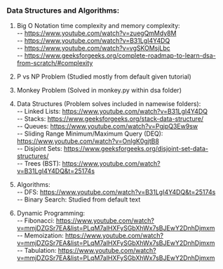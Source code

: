  
### Data Structures and Algorithms:


1) Big O Notation time complexity and memory complexity: \
-- https://www.youtube.com/watch?v=zuegQmMdy8M \
-- https://www.youtube.com/watch?v=B31LgI4Y4DQ \
-- https://www.youtube.com/watch?v=vgSKOMsjLbc \
-- https://www.geeksforgeeks.org/complete-roadmap-to-learn-dsa-from-scratch/#complexity 

2) P vs NP Problem (Studied mostly from default given tutorial) 
3) Monkey Problem (Solved in monkey.py within dsa folder) 
4) Data Structures (Problem solves included in namewise folders): \
                  -- Linked Lists:                              https://www.youtube.com/watch?v=B31LgI4Y4DQ \
                  -- Stacks:                                    https://www.geeksforgeeks.org/stack-data-structure/ \
                  -- Queues:                                    https://www.youtube.com/watch?v=PgjpQ3Ew9sw \
                  -- Sliding Range Minimum/Maximum Query (DEQ): https://www.youtube.com/watch?v=OnlgK0gjtB8 \
                  -- Disjoint Sets:                             https://www.geeksforgeeks.org/disjoint-set-data-structures/ \
                  -- Trees (BST):                               https://www.youtube.com/watch?v=B31LgI4Y4DQ&t=25174s          
5) Algorithms: \
                  -- DFS:                                       https://www.youtube.com/watch?v=B31LgI4Y4DQ&t=25174s \
                  -- Binary Search:                             Studied from default text 
6) Dynamic Programming: \
                  -- Fibonacci:                                 https://www.youtube.com/watch?v=mmjDZGSr7EA&list=PLqM7alHXFySGbXhWx7sBJEwY2DnhDjmxm \
                  -- Memoization:                               https://www.youtube.com/watch?v=mmjDZGSr7EA&list=PLqM7alHXFySGbXhWx7sBJEwY2DnhDjmxm \
                  -- Tabulation:                                https://www.youtube.com/watch?v=mmjDZGSr7EA&list=PLqM7alHXFySGbXhWx7sBJEwY2DnhDjmxm 